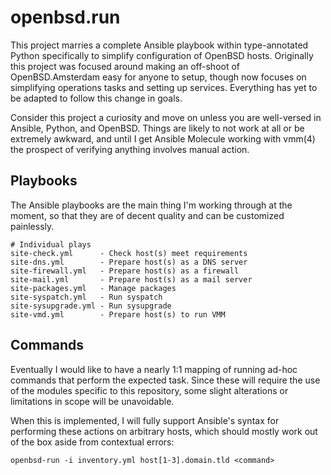 # openbsd.run

This project marries a complete Ansible playbook within type-annotated Python
specifically to simplify configuration of OpenBSD hosts.  Originally this
project was focused around making an off-shoot of OpenBSD.Amsterdam easy for
anyone to setup, though now focuses on simplifying operations tasks and setting
up services.  Everything has yet to be adapted to follow this change in goals.

Consider this project a curiosity and move on unless you are well-versed in
Ansible, Python, and OpenBSD.  Things are likely to not work at all or be
extremely awkward, and until I get Ansible Molecule working with vmm(4) the
prospect of verifying anything involves manual action.


## Playbooks
The Ansible playbooks are the main thing I'm working through at the moment, so
that they are of decent quality and can be customized painlessly.

```
# Individual plays
site-check.yml      - Check host(s) meet requirements
site-dns.yml        - Prepare host(s) as a DNS server
site-firewall.yml   - Prepare host(s) as a firewall
site-mail.yml       - Prepare host(s) as a mail server
site-packages.yml   - Manage packages
site-syspatch.yml   - Run syspatch
site-sysupgrade.yml - Run sysupgrade
site-vmd.yml        - Prepare host(s) to run VMM
```

## Commands
Eventually I would like to have a nearly 1:1 mapping of running ad-hoc commands
that perform the expected task.  Since these will require the use of the modules
specific to this repository, some slight alterations or limitations in scope
will be unavoidable.

When this is implemented, I will fully support Ansible's syntax for performing
these actions on arbitrary hosts, which should mostly work out of the box aside
from contextual errors:

```
openbsd-run -i inventory.yml host[1-3].domain.tld <command>
```
